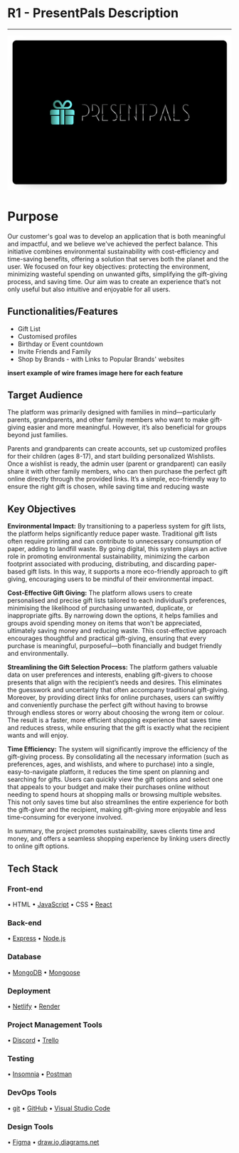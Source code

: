 # R1 - PresentPals Description
---
![Present Pals Logo](./PresentPals_Logo.png)
# Purpose
Our customer's goal was to develop an application that is both meaningful and impactful, and we believe we've achieved the perfect balance. This initiative combines environmental sustainability with cost-efficiency and time-saving benefits, offering a solution that serves both the planet and the user. We focused on four key objectives: protecting the environment, minimizing wasteful spending on unwanted gifts, simplifying the gift-giving process, and saving time. Our aim was to create an experience that’s not only useful but also intuitive and enjoyable for all users.

## Functionalities/Features
 - Gift List
 - Customised profiles
 - Birthday or Event countdown
 - Invite Friends and Family
 - Shop by Brands - with Links to Popular Brands' websites

**insert example of wire frames image here for each feature**

 ## Target Audience
The platform was primarily designed with families in mind—particularly parents, grandparents, and other family members who want to make gift-giving easier and more meaningful. However, it’s also beneficial for groups beyond just families.

Parents and grandparents can create accounts, set up customized profiles for their children (ages 8-17), and start building personalized Wishlists. Once a wishlist is ready, the admin user (parent or grandparent) can easily share it with other family members, who can then purchase the perfect gift online directly through the provided links. It’s a simple, eco-friendly way to ensure the right gift is chosen, while saving time and reducing waste


## Key Objectives

**Environmental Impact:** 
By transitioning to a paperless system for gift lists, the platform helps significantly reduce paper waste. Traditional gift lists often require printing and can contribute to unnecessary consumption of paper, adding to landfill waste. By going digital, this system plays an active role in promoting environmental sustainability, minimizing the carbon footprint associated with producing, distributing, and discarding paper-based gift lists. In this way, it supports a more eco-friendly approach to gift giving, encouraging users to be mindful of their environmental impact.

**Cost-Effective Gift Giving:** 
The platform allows users to create personalised and precise gift lists tailored to each individual’s preferences, minimising the likelihood of purchasing unwanted, duplicate, or inappropriate gifts. By narrowing down the options, it helps families and groups avoid spending money on items that won't be appreciated, ultimately saving money and reducing waste. This cost-effective approach encourages thoughtful and practical gift-giving, ensuring that every purchase is meaningful, purposeful—both financially and budget friendly and environmentally.

**Streamlining the Gift Selection Process:**
The platform gathers valuable data on user preferences and interests, enabling gift-givers to choose presents that align with the recipient’s needs and desires. This eliminates the guesswork and uncertainty that often accompany traditional gift-giving. Moreover, by providing direct links for online purchases, users can swiftly and conveniently purchase the perfect gift without having to browse through endless stores or worry about choosing the wrong item or colour. The result is a faster, more efficient shopping experience that saves time and reduces stress, while ensuring that the gift is exactly what the recipient wants and will enjoy.

**Time Efficiency:**
The system will significantly improve the efficiency of the gift-giving process. By consolidating all the necessary information (such as preferences, ages, and wishlists, and where to purchase) into a single, easy-to-navigate platform, it reduces the time spent on planning and searching for gifts. Users can quickly view the gift options and select one that appeals to your budget and make their purchases online without needing to spend hours at shopping malls or browsing multiple websites. This not only saves time but also streamlines the entire experience for both the gift-giver and the recipient, making gift-giving more enjoyable and less time-consuming for everyone involved.

In summary, the project promotes sustainability, saves clients time and money, and offers a seamless shopping experience by linking users directly to online gift options. 


## Tech Stack

### Front-end
•	HTML
•	[JavaScript](https://www.javascript.com/)
•	CSS
•	[React](https://react.dev/)

### Back-end
•	[Express](https://expressjs.com/)
•	[Node.js](https://nodejs.org/en)

### Database
•	[MongoDB](https://www.mongodb.com/)
•	[Mongoose](https://mongoosejs.com/)

### Deployment
•	[Netlify](https://www.netlify.com/)
•	[Render](https://render.com/)

### Project Management Tools
•	[Discord](https://discord.com/)
•	[Trello](https://trello.com/)

### Testing
•	[Insomnia](https://insomnia.rest/)
•	[Postman](https://www.postman.com/)

### DevOps Tools
•	[git](https://git-scm.com/)
•	[GitHub](https://github.com/)
•	[Visual Studio Code](https://code.visualstudio.com/)

### Design Tools
•	[Figma](https://www.figma.com/)
•	[draw.io,diagrams.net](https://app.diagrams.net/)
